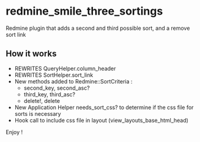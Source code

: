 redmine_smile_three_sortings
============================

Redmine plugin that adds a second and third possible sort, and a remove sort link

## How it works

* REWRITES QueryHelper.column_header
* REWRITES SortHelper.sort_link
* New methods added to Redmine::SortCriteria :
  * second_key, second_asc?
  * third_key, third_asc?
  * delete!, delete
* New Application Helper needs_sort_css? to determine if the css file for sorts is necessary
* Hook call to include css file in layout (view_layouts_base_html_head)

Enjoy !
